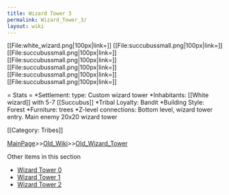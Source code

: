 ```yaml
---
title: Wizard Tower 3
permalink: Wizard_Tower_3/
layout: wiki
---
```

[[File:white_wizard.png|100px|link=]]
[[File:succubussmall.png|100px|link=]]
[[File:succubussmall.png|100px|link=]]
[[File:succubussmall.png|100px|link=]]
[[File:succubussmall.png|100px|link=]]
[[File:succubussmall.png|100px|link=]]
[[File:succubussmall.png|100px|link=]]

= Stats =
*Settlement: type: Custom wizard tower 
*Inhabitants: [[White wizard]] with 5-7 [[Succubus]]
*Tribal Loyalty: Bandit 
*Building Style: Forest
*Furniture: trees 
*Z-level connections: Bottom level, wizard tower entry. Main enemy 20x20 wizard tower

[[Category: Tribes]]

[MainPage](/keeperrl_wiki/ "wikilink")>>[Old_Wiki](/keeperrl_wiki/Old_Wiki "wikilink")>>[Old_Wizard_Tower](/keeperrl_wiki/Old_Wizard_Tower "wikilink")

Other items in this section
-    [Wizard Tower 0](/keeperrl_wiki/Wizard_Tower_0 "wikilink")
-    [Wizard Tower 1](/keeperrl_wiki/Wizard_Tower_1 "wikilink")
-    [Wizard Tower 2](/keeperrl_wiki/Wizard_Tower_2 "wikilink")
